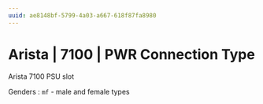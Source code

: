 ```yaml
---
uuid: ae8148bf-5799-4a03-a667-618f87fa8980
---
```

# Arista | 7100 | PWR Connection Type

Arista 7100 PSU slot

Genders
: `mf` - male and female types

